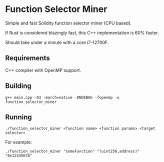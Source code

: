 # Function Selector Miner

Simple and fast Solidity function selector miner (CPU based).

If Rust is considered blazingly fast, this C++ implementation is 60% faster.

Should take under a minute with a core i7-12700F.

## Requirements

C++ compiler with OpenMP support.

## Building

```
g++ main.cpp -O3 -march=native -DNDEBUG -fopenmp -o function_selector_miner
```

## Running

```
./function_selector_miner <function name> <function params> <target selector>
```

For example: 

```
./function_selector_miner "someFunction" "(uint256,address)" "0x12345678"
```
